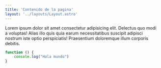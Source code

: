 ```yaml
---
title: 'Contenido de la pagina'
layout: '../layouts/Layout.astro'
---
```


Lorem ipsum dolor sit amet consectetur adipisicing elit. Delectus quo modi a voluptas! Alias illo quis quia earum necessitatibus suscipit adipisci nostrum iste optio perspiciatis! Praesentium doloremque illum corporis debitis.

```javascript
function () {
    console.log("Hola mundo")
}
``` 